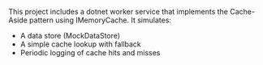 This project includes a dotnet worker service that implements the Cache-Aside pattern using IMemoryCache. It simulates:
- A data store (MockDataStore)
- A simple cache lookup with fallback
- Periodic logging of cache hits and misses